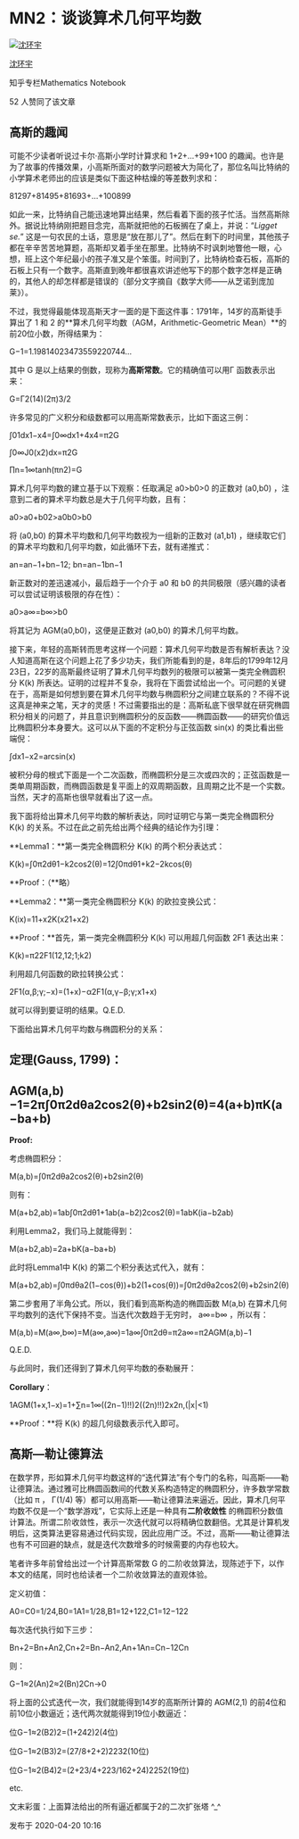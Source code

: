 # MN2：谈谈算术几何平均数

[![沈环宇](https://pic1.zhimg.com/b3de08415_xs.jpg?source=172ae18b)](https://www.zhihu.com/people/chen-huan-yu-31)

[沈环宇](https://www.zhihu.com/people/chen-huan-yu-31)

知乎专栏Mathematics Notebook



52 人赞同了该文章

## 高斯的趣闻

可能不少读者听说过卡尔·高斯小学时计算求和 1+2+...+99+100 的趣闻。也许是为了故事的传播效果，小高斯所面对的数学问题被大为简化了，那位名叫比特纳的小学算术老师出的应该是类似下面这种枯燥的等差数列求和：

81297+81495+81693+...+100899

如此一来，比特纳自己能迅速地算出结果，然后看着下面的孩子忙活。当然高斯除外。据说比特纳刚把题目念完，高斯就把他的石板搁在了桌上，并说：“*Ligget se.*” 这是一句农民的土话，意思是“放在那儿了”。然后在剩下的时间里，其他孩子都在辛辛苦苦地算题，高斯却叉着手坐在那里。比特纳不时讽刺地瞥他一眼，心想，班上这个年纪最小的孩子准又是个笨蛋。时间到了，比特纳检查石板，高斯的石板上只有一个数字。高斯直到晚年都很喜欢讲述他写下的那个数字怎样是正确的，其他人的却怎样都是错误的（部分文字摘自《数学大师——从芝诺到庞加莱》）。

不过，我觉得最能体现高斯天才一面的是下面这件事：1791年，14岁的高斯徒手算出了 1 和 2 的**算术几何平均数（AGM，Arithmetic-Geometric Mean）**的前20位小数，所得结果为：

G−1=1.19814023473559220744...

其中 G 是以上结果的倒数，现称为**高斯常数**。它的精确值可以用Γ 函数表示出来：

G=Γ2(14)(2π)3/2

许多常见的广义积分和级数都可以用高斯常数表示，比如下面这三例：

∫01dx1−x4=∫0∞dx1+4x4=π2G

∫0∞J0(x2)dx=π2G

∏n=1∞tanh⁡(πn2)=G

算术几何平均数的建立基于以下观察：任取满足 a0>b0>0 的正数对 (a0,b0) ，注意到二者的算术平均数总是大于几何平均数，且有：

a0>a0+b02>a0b0>b0

将 (a0,b0) 的算术平均数和几何平均数视为一组新的正数对 (a1,b1) ，继续取它们的算术平均数和几何平均数，如此循环下去，就有递推式：

an=an−1+bn−12; bn=an−1bn−1

新正数对的差迅速减小，最后趋于一个介于 a0 和 b0 的共同极限（感兴趣的读者可以尝试证明该极限的存在性）：

a0>a∞=b∞>b0

将其记为 AGM(a0,b0)，这便是正数对 (a0,b0) 的算术几何平均数。

接下来，年轻的高斯转而思考这样一个问题：算术几何平均数是否有解析表达？没人知道高斯在这个问题上花了多少功夫，我们所能看到的是，8年后的1799年12月23日，22岁的高斯最终证明了算术几何平均数列的极限可以被第一类完全椭圆积分 K(k) 所表达。证明的过程并不复杂，我将在下面尝试给出一个。可问题的关键在于，高斯是如何想到要在算术几何平均数与椭圆积分之间建立联系的？不得不说这真是神来之笔，天才的灵感！不过需要指出的是：高斯私底下很早就在研究椭圆积分相关的问题了，并且意识到椭圆积分的反函数——椭圆函数——的研究价值远比椭圆积分本身要大。这可以从下面的不定积分与正弦函数 sin⁡(x) 的类比看出些端倪：

∫dx1−x2=arcsin⁡(x)

被积分母的根式下面是一个二次函数，而椭圆积分是三次或四次的；正弦函数是一类单周期函数，而椭圆函数是复平面上的双周期函数，且周期之比不是一个实数。当然，天才的高斯也很早就看出了这一点。

我下面将给出算术几何平均数的解析表达，同时证明它与第一类完全椭圆积分 K(k) 的关系。不过在此之前先给出两个经典的结论作为引理：



**Lemma1：**第一类完全椭圆积分 K(k) 的两个积分表达式：

K(k)=∫0π2dθ1−k2cos2⁡(θ)=12∫0πdθ1+k2−2kcos⁡(θ)

**Proof：（**略）

**Lemma2：**第一类完全椭圆积分 K(k) 的欧拉变换公式：

K(ix)=11+x2K(x21+x2)

**Proof：**首先，第一类完全椭圆积分 K(k) 可以用超几何函数 2F1 表达出来：

K(k)=π22F1(12,12;1;k2)

利用超几何函数的欧拉转换公式：

2F1(α,β;γ;−x)=(1+x)−α2F1(α,γ−β;γ;x1+x)

就可以得到要证明的结果。Q.E.D.



下面给出算术几何平均数与椭圆积分的关系：

## 定理(Gauss, 1799)：

## AGM(a,b)−1=2π∫0π2dθa2cos2⁡(θ)+b2sin2⁡(θ)=4(a+b)πK(a−ba+b)

**Proof:**

考虑椭圆积分：

M(a,b)=∫0π2dθa2cos2⁡(θ)+b2sin2⁡(θ)

则有：

M(a+b2,ab)=1ab∫0π2dθ1+1ab(a−b2)2cos2⁡(θ)=1abK(ia−b2ab)

利用Lemma2，我们马上就能得到：

M(a+b2,ab)=2a+bK(a−ba+b)

此时将Lemma1中 K(k) 的第二个积分表达式代入，就有：

M(a+b2,ab)=∫0πdθa2(1−cos⁡(θ))+b2(1+cos⁡(θ))=∫0π2dθa2cos2⁡(θ)+b2sin2⁡(θ)

第二步套用了半角公式。所以，我们看到高斯构造的椭圆函数 M(a,b) 在算术几何平均数列的迭代下保持不变。当迭代次数趋于无穷时， a∞=b∞ ，所以有：

M(a,b)=M(a∞,b∞)=M(a∞,a∞)=1a∞∫0π2dθ=π2a∞=π2AGM(a,b)−1

Q.E.D.

与此同时，我们还得到了算术几何平均数的泰勒展开：

**Corollary**：

1AGM(1+x,1−x)=1+∑n=1∞((2n−1)!!)2((2n)!!)2x2n,(|x|<1)

**Proof：**将 K(k) 的超几何级数表示代入即可。



## 高斯—勒让德算法

在数学界，形如算术几何平均数这样的“迭代算法”有个专门的名称，叫高斯——勒让德算法。通过雅可比椭圆函数间的代数关系构造特定的椭圆积分，许多数学常数（比如 π ， Γ(1/4) 等）都可以用高斯——勒让德算法来逼近。因此，算术几何平均数不仅是一个“数学游戏”，它实际上还是一种具有**二阶收敛性** 的椭圆积分数值计算法。所谓二阶收敛性，表示一次迭代就可以将精确位数翻倍。尤其是计算机发明后，这类算法更容易通过代码实现，因此应用广泛。不过，高斯——勒让德算法也有不可回避的缺点，就是迭代次数增多的时候需要的内存也较大。

笔者许多年前曾给出过一个计算高斯常数 G 的二阶收敛算法，现陈述于下，以作本文的结尾，同时也给读者一个二阶收敛算法的直观体验。

定义初值：

A0=C0=1/24,B0=1A1=1/28,B1=12+122,C1=12−122

每次迭代执行如下三步：

Bn+2=Bn+An2,Cn+2=Bn−An2,An+1An=Cn−12Cn

则：

G−1≈2(An)2≈2(Bn)2Cn→0

将上面的公式迭代一次，我们就能得到14岁的高斯所计算的 AGM(2,1) 的前4位和前10位小数逼近；迭代两次就能得到19位小数逼近：

位G−1≈2(B2)2=(1+242)2(4位)

位G−1≈2(B3)2=(27/8+2+2)2232(10位)

位G−1≈2(B4)2=(2+23/4+223/162+24)2252(19位)

etc.

文末彩蛋：上面算法给出的所有逼近都属于2的二次扩张塔 ^_^

发布于 2020-04-20 10:16